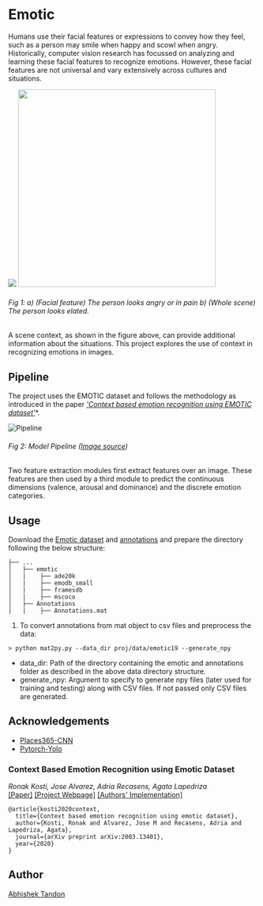 # Emotic 

Humans use their facial features or expressions to convey how they feel, such as a person may smile when happy and scowl when angry. Historically, computer vision research has focussed on analyzing and learning these facial features to recognize emotions. 
However, these facial features are not universal and vary extensively across cultures and situations. 


<img src="https://raw.githubusercontent.com/Tandon-A/emotic/master/assets/face.jpg">    <img src="https://raw.githubusercontent.com/Tandon-A/emotic/master/assets/full_scene.jpg" width="400">
###### Fig 1: a) (Facial feature) The person looks angry or in pain b) (Whole scene) The person looks elated. 

A scene context, as shown in the figure above, can provide additional information about the situations. This project explores the use of context in recognizing emotions in images. 

## Pipeline 

The project uses the EMOTIC dataset and follows the methodology as introduced in the paper [*'Context based emotion recognition using EMOTIC dataset'*](https://arxiv.org/pdf/2003.13401.pdf)*.

![Pipeline](https://raw.githubusercontent.com/Tandon-A/emotic/master/assets/pipeline%20model.jpg "Model Pipeline") 
###### Fig 2: Model Pipeline ([Image source](https://arxiv.org/pdf/2003.13401.pdf))

Two feature extraction modules first extract features over an image. These features are then used by a third module to predict the continuous dimensions (valence, arousal and dominance) and the discrete emotion categories.

## Usage 

Download the [Emotic dataset](https://drive.google.com/open?id=0B7sjGeF4f3FYQUVlZ3ZOai1ieEU) and [annotations](https://1drv.ms/u/s!AkYHbdGNmIVCgbYJxp1EtUplH6BhSw?e=VUP26u) and prepare the directory following the below structure: 
```
├── ...
│   ├── emotic
│   |    ├── ade20k
│   |    ├── emodb_small
│   |    ├── framesdb
│   |    ├── mscoco 
│   ├── Annotations
│   |    ├── Annotations.mat
```

1. To convert annotations from mat object to csv files and preprocess the data: 

```
> python mat2py.py --data_dir proj/data/emotic19 --generate_npy
```
* data_dir: Path of the directory containing the emotic and annotations folder as described in the above data directory structure. 
* generate_npy: Argument to specify to generate npy files (later used for training and testing) along with CSV files. If not passed only CSV files are generated. 





## Acknowledgements

* [Places365-CNN](https://github.com/CSAILVision/places365) 
* [Pytorch-Yolo](https://github.com/eriklindernoren/PyTorch-YOLOv3)

### Context Based Emotion Recognition using Emotic Dataset 
_Ronak Kosti, Jose Alvarez, Adria Recasens, Agata Lapedriza_ <br>
[[Paper]](https://arxiv.org/pdf/2003.13401.pdf) [[Project Webpage]](http://sunai.uoc.edu/emotic/) [[Authors' Implementation]](https://github.com/rkosti/emotic)

```
@article{kosti2020context,
  title={Context based emotion recognition using emotic dataset},
  author={Kosti, Ronak and Alvarez, Jose M and Recasens, Adria and Lapedriza, Agata},
  journal={arXiv preprint arXiv:2003.13401},
  year={2020}
}
```

## Author 
[Abhishek Tandon](https://github.com/Tandon-A)


